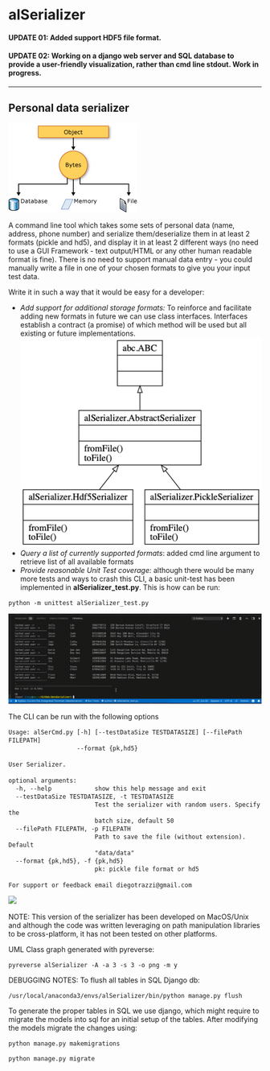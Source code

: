 # alSerializer
#### UPDATE 01: Added support HDF5 file format.
#### UPDATE 02: Working on a django web server and SQL database to provide a user-friendly visualization, rather than cmd line stdout. Work in progress.
---
## Personal data serializer

![](data/serialization.gif)

A command line tool which takes some sets of personal data (name, address, phone number) and serialize them/deserialize them in at least 2 formats (pickle and hd5), and display it in at least 2 different ways (no need to use a GUI Framework - text output/HTML or any other human readable format is  fine).  There is no need to support manual data entry - you could manually write a file in one of your chosen formats to give you your input test data.

Write it in such a way that it would be easy for a developer:

* *Add support for additional storage formats:* To reinforce and facilitate adding new formats in future we can use class interfaces. Interfaces establish a contract (a promise) of which method will be used but all existing or future implementations.<br/>
 ![](data/classes.png)
* *Query a list of currently supported formats*: added cmd line argument to retrieve list of all available formats
* *Provide reasonable Unit Test coverage:* although there would be many more tests and ways to crash this CLI, a basic unit-test has been implemented in **alSerializer_test.py**. This is how can be run:
```
python -m unittest alSerializer_test.py
```

![](data/unit_test.gif)

The CLI can be run with the following options

```
Usage: alSerCmd.py [-h] [--testDataSize TESTDATASIZE] [--filePath FILEPATH]
                   --format {pk,hd5}

User Serializer.

optional arguments:
  -h, --help            show this help message and exit
  --testDataSize TESTDATASIZE, -t TESTDATASIZE
                        Test the serializer with random users. Specify the
                        batch size, default 50
  --filePath FILEPATH, -p FILEPATH
                        Path to save the file (without extension). Default
                        "data/data"
  --format {pk,hd5}, -f {pk,hd5}
                        pk: pickle file format or hd5

For support or feedback email diegotrazzi@gmail.com
```
![](data/cmdLine.gif)

NOTE: This version of the serializer has been developed on MacOS/Unix and although the code was written leveraging on path manipulation libraries to be cross-platform, it has not been tested on other platforms.

UML Class graph generated with pyreverse:
```
pyreverse alSerializer -A -a 3 -s 3 -o png -m y
```

DEBUGGING NOTES: 
To flush all tables in SQL Django db: 
```
/usr/local/anaconda3/envs/alSerializer/bin/python manage.py flush
```
To generate the proper tables in SQL we use django, which might require to migrate the models into sql for an initial setup of the tables. 
After modifying the models migrate the changes using: 
```
python manage.py makemigrations
```
```
python manage.py migrate
```